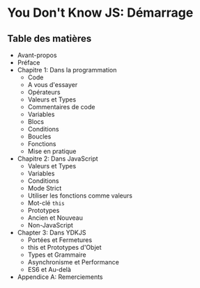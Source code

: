 # You Don't Know JS: Démarrage

## Table des matières

* Avant-propos
* Préface
* Chapitre 1: Dans la programmation
	* Code
	* A vous d'essayer
	* Opérateurs
	* Valeurs et Types
	* Commentaires de code
	* Variables
	* Blocs
	* Conditions
	* Boucles
	* Fonctions
	* Mise en pratique
* Chapitre 2: Dans JavaScript
	* Valeurs et Types
	* Variables
	* Conditions
	* Mode Strict
	* Utiliser les fonctions comme valeurs
	* Mot-clé `this`
	* Prototypes
	* Ancien et Nouveau
	* Non-JavaScript
* Chapter 3: Dans YDKJS
	* Portées et Fermetures
	* this et Prototypes d'Objet
	* Types et Grammaire
	* Asynchronisme et Performance
	* ES6 et Au-delà
* Appendice A: Remerciements
